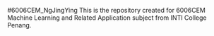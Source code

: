 #6006CEM_NgJingYing
This is the repository created for 6006CEM Machine Learning and Related Application subject from INTI College Penang.
